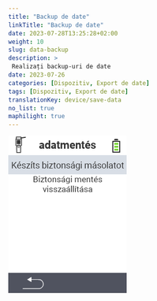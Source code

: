 ```yaml
---
title: "Backup de date"
linkTitle: "Backup de date"
date: 2023-07-28T13:25:28+02:00
weight: 10
slug: data-backup
description: >
 Realizați backup-uri de date
date: 2023-07-26
categories: [Dispozitiv, Export de date]
tags: [Dispozitiv, Export de date]
translationKey: device/save-data
no_list: true
maphilight: true
---
```

<img src="backup.png" alt="VitalControl Managementul datelor" title="Managementul datelor" usemap="#workmap" class="maphilight" />

<map name="workmap">
  <area shape="rect" coords="2,40,238,80" alt="Creează backup" title="Instrucțiunile pentru crearea unui backup pot fi găsite aici&#10;Click mouse: deschide documentația" href="/en/docs/backup/backup/">

  <area shape="rect" coords="2,80,238,120" alt="Restaurează backup" title="Instrucțiunile pentru restaurarea unui backup pot fi găsite aici&#10;Click mouse: deschide documentația" href="/en/docs/backup/restore/">

  <area shape="rect" coords="2,282,120,319" alt="Înapoi" title="Reveniți un nivel înapoi&#10;Click mouse: deschide documentația" href="/en/docs/device/data-management/">
</map>
